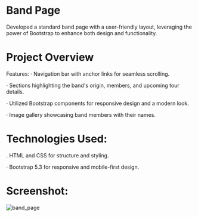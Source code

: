 # Band Page
Developed a standard band page with a user-friendly layout, leveraging the power of
Bootstrap to enhance both design and functionality.

# Project Overview
Features:
· Navigation bar with anchor links for seamless scrolling.

· Sections highlighting the band's origin, members, and upcoming tour details.

· Utilized Bootstrap components for responsive design and a modern look.

· Image gallery showcasing band members with their names.

# Technologies Used:
. HTML and CSS for structure and styling.

· Bootstrap 5.3 for responsive and mobile-first design.

# Screenshot:
![band_page](https://github.com/PriyanshGarg15/BAND_PAGE/assets/116974262/95fb8c16-1273-4163-a6a7-6ea86ce281be)
